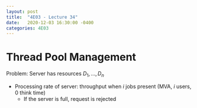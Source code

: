 ```yaml
---
layout: post
title:  "4E03 - Lecture 34"
date:   2020-12-03 16:30:00 -0400
categories: 4E03
---
```


Thread Pool Management
===

Problem: Server has resources $D_1, ..., D_n$
- Processing rate of server: throughput when *i* jobs present (MVA, *i* users, 0 think time)
    - If the server is full, request is rejected